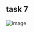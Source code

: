 ## task 7

![image](https://github.com/user-attachments/assets/e7495f6e-712e-492a-82f5-0eee93d612d4)
